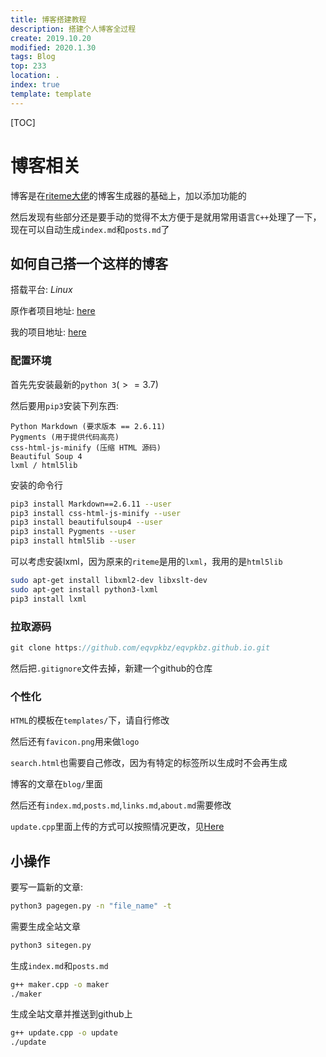 ```yaml
---
title: 博客搭建教程
description: 搭建个人博客全过程
create: 2019.10.20
modified: 2020.1.30
tags: Blog
top: 233
location: .
index: true
template: template
---
```


[TOC]

# 博客相关

博客是在[riteme大佬](https://riteme.site/)的博客生成器的基础上，加以添加功能的

然后发现有些部分还是要手动的觉得不太方便于是就用常用语言`C++`处理了一下，现在可以自动生成`index.md`和`posts.md`了

## 如何自己搭一个这样的博客

搭载平台: $Linux$

原作者项目地址: [here](https://github.com/riteme/riteme.github.io)

我的项目地址: [here](https://github.com/eqvpkbz/eqvpkbz.github.io)

### 配置环境

首先先安装最新的`python 3`$(>= 3.7)$

然后要用`pip3`安装下列东西:

```
Python Markdown (要求版本 == 2.6.11)
Pygments (用于提供代码高亮)
css-html-js-minify (压缩 HTML 源码)
Beautiful Soup 4
lxml / html5lib
```
安装的命令行
```bash
pip3 install Markdown==2.6.11 --user
pip3 install css-html-js-minify --user
pip3 install beautifulsoup4 --user
pip3 install Pygments --user
pip3 install html5lib --user
```
可以考虑安装lxml，因为原来的`riteme`是用的`lxml`，我用的是`html5lib`
```bash
sudo apt-get install libxml2-dev libxslt-dev
sudo apt-get install python3-lxml 
pip3 install lxml
```

### 拉取源码

```cpp
git clone https://github.com/eqvpkbz/eqvpkbz.github.io.git
```

然后把`.gitignore`文件去掉，新建一个github的仓库

### 个性化

`HTML`的模板在`templates/`下，请自行修改

然后还有`favicon.png`用来做`logo`

`search.html`也需要自己修改，因为有特定的标签所以生成时不会再生成

博客的文章在`blog/`里面

然后还有`index.md`,`posts.md`,`links.md`,`about.md`需要修改

`update.cpp`里面上传的方式可以按照情况更改，见[Here](https://zhuanlan.zhihu.com/p/34625448)

## 小操作

要写一篇新的文章:

```bash
python3 pagegen.py -n "file_name" -t
```

需要生成全站文章

```bash
python3 sitegen.py
```

生成`index.md`和`posts.md`

```bash
g++ maker.cpp -o maker
./maker
```

生成全站文章并推送到github上

```bash
g++ update.cpp -o update
./update
```